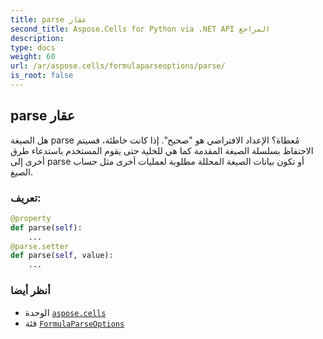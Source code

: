 ```yaml
---
title: parse عقار
second_title: Aspose.Cells for Python via .NET API المراجع
description:
type: docs
weight: 60
url: /ar/aspose.cells/formulaparseoptions/parse/
is_root: false
---
```

##  parse عقار

هل الصيغة parse مُعطاة؟ الإعداد الافتراضي هو "صحيح".
إذا كانت خاطئة، فسيتم الاحتفاظ بسلسلة الصيغة المقدمة كما هي للخلية حتى يقوم المستخدم باستدعاء طرق أخرى إلى parse
أو تكون بيانات الصيغة المحللة مطلوبة لعمليات أخرى مثل حساب الصيغ.
###  تعريف:
```python
@property
def parse(self):
    ...
@parse.setter
def parse(self, value):
    ...
```

###  أنظر أيضا
* الوحدة [`aspose.cells`](../../)
* فئة [`FormulaParseOptions`](/cells/python-net/ar/aspose.cells/formulaparseoptions)
